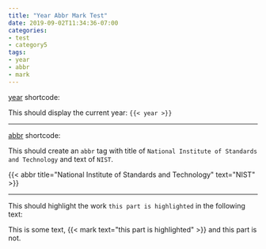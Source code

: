 ```yaml
---
title: "Year Abbr Mark Test"
date: 2019-09-02T11:34:36-07:00
categories:
- test
- category5
tags:
- year
- abbr
- mark
---
```


[year](https://github.com/parsiya/Hugo-Shortcodes#year-yearhtml) shortcode:

This should display the current year: `{{< year >}}`

----------

[abbr](https://github.com/parsiya/Hugo-Shortcodes#abbr-html-tag-abbrhtml) shortcode:

This should create an `abbr` tag with title of
`National Institute of Standards and Technology` and text of `NIST`.

{{< abbr title="National Institute of Standards and Technology" text="NIST" >}}

----------

This should highlight the work `this part is highlighted` in the following text:

This is some text, {{< mark text="this part is highlighted" >}} and this part
is not.

<!--more-->